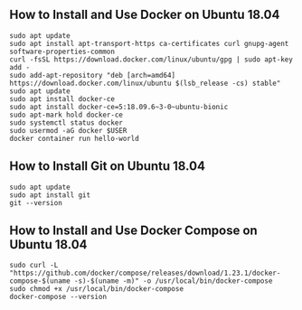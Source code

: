 
## How to Install and Use Docker on Ubuntu 18.04
```
sudo apt update
sudo apt install apt-transport-https ca-certificates curl gnupg-agent software-properties-common
curl -fsSL https://download.docker.com/linux/ubuntu/gpg | sudo apt-key add -
sudo add-apt-repository "deb [arch=amd64] https://download.docker.com/linux/ubuntu $(lsb_release -cs) stable"
sudo apt update
sudo apt install docker-ce
sudo apt install docker-ce=5:18.09.6~3-0~ubuntu-bionic
sudo apt-mark hold docker-ce
sudo systemctl status docker
sudo usermod -aG docker $USER
docker container run hello-world
```

## How to Install Git on Ubuntu 18.04
```
sudo apt update
sudo apt install git
git --version
```

## How to Install and Use Docker Compose on Ubuntu 18.04
```
sudo curl -L "https://github.com/docker/compose/releases/download/1.23.1/docker-compose-$(uname -s)-$(uname -m)" -o /usr/local/bin/docker-compose
sudo chmod +x /usr/local/bin/docker-compose
docker-compose --version
```